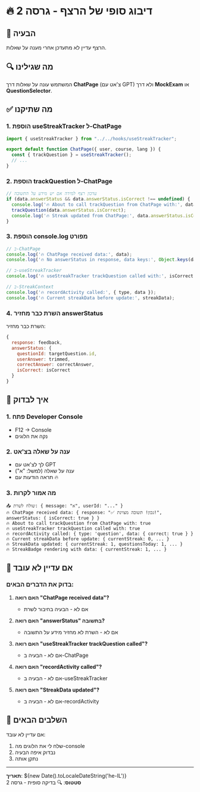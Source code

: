 # 🔥 דיבוג סופי של הרצף - גרסה 2

## 🐛 הבעיה
הרצף עדיין לא מתעדכן אחרי מענה על שאלות.

## 🔍 מה שגילינו
המשתמש עונה על שאלות דרך **ChatPage** (צ'אט עם GPT) ולא דרך **MockExam** או **QuestionSelector**.

## ✅ מה שתיקנו

### 1. **הוספת useStreakTracker ל-ChatPage**
```javascript
import { useStreakTracker } from "../../hooks/useStreakTracker";

export default function ChatPage({ user, course, lang }) {
  const { trackQuestion } = useStreakTracker();
  // ...
}
```

### 2. **הוספת trackQuestion ל-ChatPage**
```javascript
// עדכון רצף למידה אם יש מידע על התשובה
if (data.answerStatus && data.answerStatus.isCorrect !== undefined) {
  console.log('🔥 About to call trackQuestion from ChatPage with:', data.answerStatus.isCorrect);
  trackQuestion(data.answerStatus.isCorrect);
  console.log('🔥 Streak updated from ChatPage:', data.answerStatus.isCorrect ? 'Correct answer' : 'Wrong answer');
}
```

### 3. **הוספת console.log מפורט**
```javascript
// ב-ChatPage
console.log('🔥 ChatPage received data:', data);
console.log('🔥 No answerStatus in response, data keys:', Object.keys(data));

// ב-useStreakTracker
console.log('🔥 useStreakTracker trackQuestion called with:', isCorrect);

// ב-StreakContext
console.log('🔥 recordActivity called:', { type, data });
console.log('🔥 Current streakData before update:', streakData);
```

### 4. **השרת כבר מחזיר answerStatus**
השרת כבר מחזיר:
```javascript
{
  response: feedback,
  answerStatus: {
    questionId: targetQuestion.id,
    userAnswer: trimmed,
    correctAnswer: correctAnswer,
    isCorrect: isCorrect
  }
}
```

## 🧪 איך לבדוק

### 1. **פתח Developer Console**
- F12 → Console
- נקה את הלוגים

### 2. **ענה על שאלה בצ'אט**
- לך לצ'אט עם GPT
- ענה על שאלה (למשל: "א")
- תראה הודעות עם 🔥

### 3. **מה אמור לקרות**
```
📤 שולח לשרת: { message: "א", userId: "..." }
🔥 ChatPage received data: { response: "✅ נכון! תשובה מצוינת!", answerStatus: { isCorrect: true } }
🔥 About to call trackQuestion from ChatPage with: true
🔥 useStreakTracker trackQuestion called with: true
🔥 recordActivity called: { type: 'question', data: { correct: true } }
🔥 Current streakData before update: { currentStreak: 0, ... }
🔥 StreakData updated: { currentStreak: 1, questionsToday: 1, ... }
🔥 StreakBadge rendering with data: { currentStreak: 1, ... }
```

## 🚨 אם עדיין לא עובד

### בדוק את הדברים הבאים:

1. **האם רואה "ChatPage received data"?**
   - אם לא - הבעיה בחיבור לשרת

2. **האם רואה "answerStatus" בתשובה?**
   - אם לא - השרת לא מחזיר מידע על התשובה

3. **האם רואה "useStreakTracker trackQuestion called"?**
   - אם לא - הבעיה ב-ChatPage

4. **האם רואה "recordActivity called"?**
   - אם לא - הבעיה ב-useStreakTracker

5. **האם רואה "StreakData updated"?**
   - אם לא - הבעיה ב-recordActivity

## 🎯 השלבים הבאים

אם עדיין לא עובד:
1. שלח לי את הלוגים מה-console
2. נבדוק איפה הבעיה
3. נתקן אותה

---
**תאריך**: ${new Date().toLocaleDateString('he-IL')}  
**סטטוס**: 🔍 בדיקה סופית - גרסה 2
